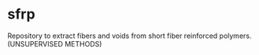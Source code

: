# sfrp
Repository to extract fibers and voids from short fiber reinforced polymers. (UNSUPERVISED METHODS)

